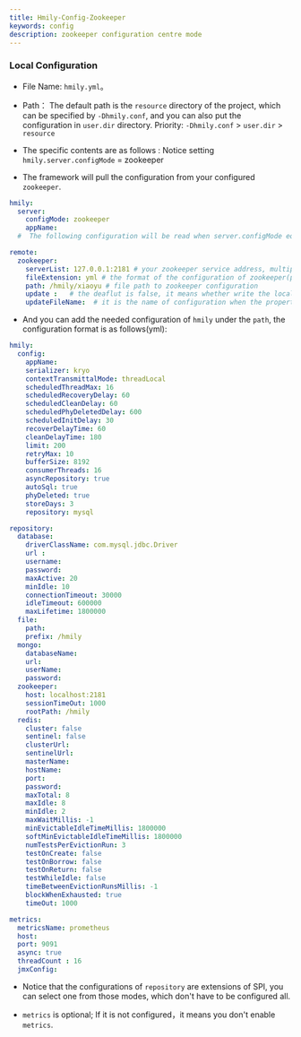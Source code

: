 ```yaml
---
title: Hmily-Config-Zookeeper
keywords: config
description: zookeeper configuration centre mode
---
```


### Local Configuration

 * File Name: `hmily.yml`。
 
 * Path： The default path is the `resource` directory of the project, which can be specified by `-Dhmily.conf`, and you can also put the configuration in `user.dir` directory. 
          Priority: `-Dhmily.conf` > `user.dir` > `resource` 
         
 * The specific contents are as follows : Notice setting `hmily.server.configMode` = zookeeper  
  
 * The framework will pull the configuration from your configured `zookeeper`. 

```yaml
hmily:
  server:
    configMode: zookeeper
    appName: 
  #  The following configuration will be read when server.configMode equals zookeeper

remote:
  zookeeper:
    serverList: 127.0.0.1:2181 # your zookeeper service address, multiple addresses are separated by ','
    fileExtension: yml # the format of the configuration of zookeeper(properties or yml)
    path: /hmily/xiaoyu # file path to zookeeper configuration
    update :   # the deaflut is false, it means whether write the local configuration to zookeeper
    updateFileName:  # it is the name of configuration when the property of 'update' is true, and it is under the resource directory and the format is yaml
```

* And you can add the needed configuration of `hmily` under the `path`, the configuration format is as follows(yml):

```yaml
hmily:
  config:
    appName: 
    serializer: kryo
    contextTransmittalMode: threadLocal
    scheduledThreadMax: 16
    scheduledRecoveryDelay: 60
    scheduledCleanDelay: 60
    scheduledPhyDeletedDelay: 600
    scheduledInitDelay: 30
    recoverDelayTime: 60
    cleanDelayTime: 180
    limit: 200
    retryMax: 10
    bufferSize: 8192
    consumerThreads: 16
    asyncRepository: true
    autoSql: true
    phyDeleted: true
    storeDays: 3
    repository: mysql

repository:
  database:
    driverClassName: com.mysql.jdbc.Driver
    url :
    username:
    password:
    maxActive: 20
    minIdle: 10
    connectionTimeout: 30000
    idleTimeout: 600000
    maxLifetime: 1800000
  file:
    path:
    prefix: /hmily
  mongo:
    databaseName:
    url:
    userName:
    password:
  zookeeper:
    host: localhost:2181
    sessionTimeOut: 1000
    rootPath: /hmily
  redis:
    cluster: false
    sentinel: false
    clusterUrl:
    sentinelUrl:
    masterName:
    hostName:
    port:
    password:
    maxTotal: 8
    maxIdle: 8
    minIdle: 2
    maxWaitMillis: -1
    minEvictableIdleTimeMillis: 1800000
    softMinEvictableIdleTimeMillis: 1800000
    numTestsPerEvictionRun: 3
    testOnCreate: false
    testOnBorrow: false
    testOnReturn: false
    testWhileIdle: false
    timeBetweenEvictionRunsMillis: -1
    blockWhenExhausted: true
    timeOut: 1000

metrics:
  metricsName: prometheus
  host:
  port: 9091
  async: true
  threadCount : 16
  jmxConfig:
```

* Notice that the configurations of `repository` are extensions of SPI, you can select one from those modes, which don't have to be configured all.

* `metrics` is optional; If it is not configured，it means you don't enable `metrics`.

 